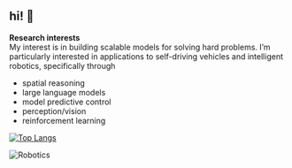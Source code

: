 ## hi! 🤠

<!--
**richardhoff88/richardhoff88** is a ✨ _special_ ✨ repository because its `README.md` (this file) appears on your GitHub profile.

Here are some ideas to get you started:

- 🔭 I’m currently working on ...
- 🌱 I’m currently learning ...
- 👯 I’m looking to collaborate on ...
- 🤔 I’m looking for help with ...
- 💬 Ask me about ...
- 📫 How to reach me: ...
- 😄 Pronouns: ...
- ⚡ Fun fact: ...
-->

**Research interests**  
My interest is in building scalable models for solving hard problems. I’m particularly interested in applications to self-driving vehicles and intelligent robotics, specifically through 
- spatial reasoning
- large language models
- model predictive control
- perception/vision
- reinforcement learning




[![Top Langs](https://github-readme-stats.vercel.app/api/top-langs/?username=richardhoff88&layout=compact&theme=radical)](https://github.com/anuraghazra/github-readme-stats)

![Robotics](https://raw.githubusercontent.com/richardhoff88/richardhoff88/main/assets/robotics-banner.gif)


